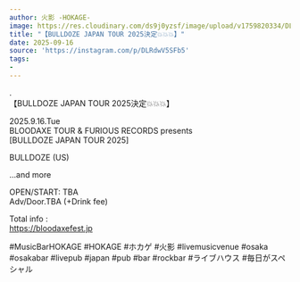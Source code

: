 ```yaml
---
author: 火影 -HOKAGE-
image: https://res.cloudinary.com/ds9j0yzsf/image/upload/v1759820334/DLRdwV5SFb5.jpg
title: "【BULLDOZE JAPAN TOUR 2025決定💥💥💥】"
date: 2025-09-16
source: 'https://instagram.com/p/DLRdwV5SFb5'
tags:
- 
---
```

.<br>
【BULLDOZE JAPAN TOUR 2025決定💥💥💥】

2025.9.16.Tue<br>
BLOODAXE TOUR & FURIOUS RECORDS presents<br>
[BULLDOZE JAPAN TOUR 2025]

BULLDOZE (US)

...and more

OPEN/START: TBA<br>
Adv/Door.TBA (+Drink fee)

Total info :<br>
https://bloodaxefest.jp

#MusicBarHOKAGE #HOKAGE #ホカゲ #火影 #livemusicvenue #osaka #osakabar #livepub #japan #pub #bar #rockbar #ライブハウス #毎日がスペシャル